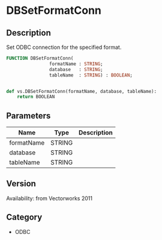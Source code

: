 # DBSetFormatConn

## Description
Set ODBC connection for the specified format.

```pascal
FUNCTION DBSetFormatConn(
				formatName : STRING;
				database   : STRING;
				tableName  : STRING) : BOOLEAN;
```

```python

def vs.DBSetFormatConn(formatName, database, tableName):
    return BOOLEAN
```

## Parameters
|Name|Type|Description|
|---|---|---|
|formatName|STRING||
|database|STRING||
|tableName|STRING||

## Version
Availability: from Vectorworks 2011
## Category
* ODBC

